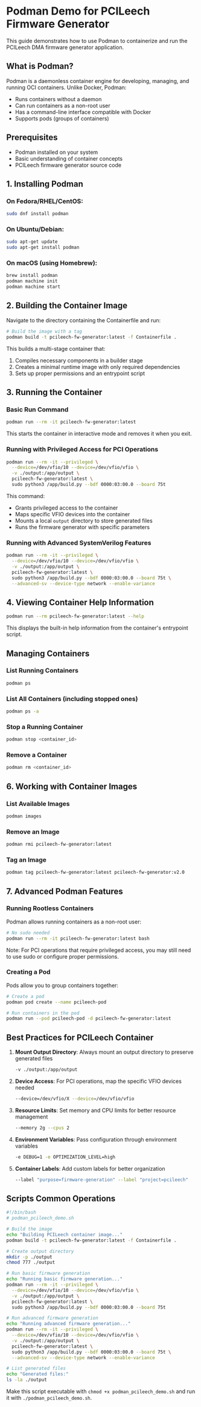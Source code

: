 # Podman Demo for PCILeech Firmware Generator

This guide demonstrates how to use Podman to containerize and run the PCILeech DMA firmware generator application.

## What is Podman?

Podman is a daemonless container engine for developing, managing, and running OCI containers. Unlike Docker, Podman:
- Runs containers without a daemon
- Can run containers as a non-root user
- Has a command-line interface compatible with Docker
- Supports pods (groups of containers)

## Prerequisites

- Podman installed on your system
- Basic understanding of container concepts
- PCILeech firmware generator source code

## 1. Installing Podman

### On Fedora/RHEL/CentOS:
```bash
sudo dnf install podman
```

### On Ubuntu/Debian:
```bash
sudo apt-get update
sudo apt-get install podman
```

### On macOS (using Homebrew):
```bash
brew install podman
podman machine init
podman machine start
```

## 2. Building the Container Image

Navigate to the directory containing the Containerfile and run:

```bash
# Build the image with a tag
podman build -t pcileech-fw-generator:latest -f Containerfile .
```

This builds a multi-stage container that:
1. Compiles necessary components in a builder stage
2. Creates a minimal runtime image with only required dependencies
3. Sets up proper permissions and an entrypoint script

## 3. Running the Container

### Basic Run Command

```bash
podman run --rm -it pcileech-fw-generator:latest
```

This starts the container in interactive mode and removes it when you exit.

### Running with Privileged Access for PCI Operations

```bash
podman run --rm -it --privileged \
  --device=/dev/vfio/10 --device=/dev/vfio/vfio \
  -v ./output:/app/output \
  pcileech-fw-generator:latest \
  sudo python3 /app/build.py --bdf 0000:03:00.0 --board 75t
```

This command:
- Grants privileged access to the container
- Maps specific VFIO devices into the container
- Mounts a local `output` directory to store generated files
- Runs the firmware generator with specific parameters

### Running with Advanced SystemVerilog Features

```bash
podman run --rm -it --privileged \
  --device=/dev/vfio/10 --device=/dev/vfio/vfio \
  -v ./output:/app/output \
  pcileech-fw-generator:latest \
  sudo python3 /app/build.py --bdf 0000:03:00.0 --board 75t \
  --advanced-sv --device-type network --enable-variance
```

## 4. Viewing Container Help Information

```bash
podman run --rm pcileech-fw-generator:latest --help
```

This displays the built-in help information from the container's entrypoint script.

## Managing Containers

### List Running Containers

```bash
podman ps
```

### List All Containers (including stopped ones)

```bash
podman ps -a
```

### Stop a Running Container

```bash
podman stop <container_id>
```

### Remove a Container

```bash
podman rm <container_id>
```

## 6. Working with Container Images

### List Available Images

```bash
podman images
```

### Remove an Image

```bash
podman rmi pcileech-fw-generator:latest
```

### Tag an Image

```bash
podman tag pcileech-fw-generator:latest pcileech-fw-generator:v2.0
```

## 7. Advanced Podman Features

### Running Rootless Containers

Podman allows running containers as a non-root user:

```bash
# No sudo needed
podman run --rm -it pcileech-fw-generator:latest bash
```

Note: For PCI operations that require privileged access, you may still need to use sudo or configure proper permissions.

### Creating a Pod

Pods allow you to group containers together:

```bash
# Create a pod
podman pod create --name pcileech-pod

# Run containers in the pod
podman run --pod pcileech-pod -d pcileech-fw-generator:latest
```

## Best Practices for PCILeech Container

1. **Mount Output Directory**: Always mount an output directory to preserve generated files
   ```bash
   -v ./output:/app/output
   ```

2. **Device Access**: For PCI operations, map the specific VFIO devices needed
   ```bash
   --device=/dev/vfio/X --device=/dev/vfio/vfio
   ```

3. **Resource Limits**: Set memory and CPU limits for better resource management
   ```bash
   --memory 2g --cpus 2
   ```

4. **Environment Variables**: Pass configuration through environment variables
   ```bash
   -e DEBUG=1 -e OPTIMIZATION_LEVEL=high
   ```

5. **Container Labels**: Add custom labels for better organization
   ```bash
   --label "purpose=firmware-generation" --label "project=pcileech"
   ```

## Scripts Common Operations

```bash
#!/bin/bash
# podman_pcileech_demo.sh

# Build the image
echo "Building PCILeech container image..."
podman build -t pcileech-fw-generator:latest -f Containerfile .

# Create output directory
mkdir -p ./output
chmod 777 ./output

# Run basic firmware generation
echo "Running basic firmware generation..."
podman run --rm -it --privileged \
  --device=/dev/vfio/10 --device=/dev/vfio/vfio \
  -v ./output:/app/output \
  pcileech-fw-generator:latest \
  sudo python3 /app/build.py --bdf 0000:03:00.0 --board 75t

# Run advanced firmware generation
echo "Running advanced firmware generation..."
podman run --rm -it --privileged \
  --device=/dev/vfio/10 --device=/dev/vfio/vfio \
  -v ./output:/app/output \
  pcileech-fw-generator:latest \
  sudo python3 /app/build.py --bdf 0000:03:00.0 --board 75t \
  --advanced-sv --device-type network --enable-variance

# List generated files
echo "Generated files:"
ls -la ./output
```

Make this script executable with `chmod +x podman_pcileech_demo.sh` and run it with `./podman_pcileech_demo.sh`.

